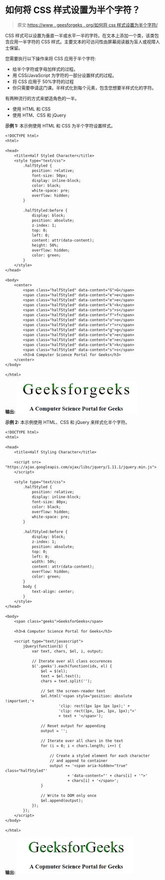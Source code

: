 # 如何将 CSS 样式设置为半个字符？

> 原文:[https://www . geesforgeks . org/如何将 css 样式设置为半个字符/](https://www.geeksforgeeks.org/how-to-set-css-style-to-half-of-a-character/)

CSS 样式可以设置为垂直一半或水平一半的字符。在文本上添加一个类，该类包含应用一半字符的 CSS 样式。主要文本的可访问性由屏幕阅读器为盲人或视障人士保留。

您需要执行以下操作来将 CSS 应用于半个字符:

*   给半个字符或字母加样式的过程。
*   用 CSS/JavaScript 为字符的一部分设置样式的过程。
*   将 CSS 应用于 50%字符的过程
*   你只需要申请这门课。半样式化到每个元素，包含您想要半样式化的字符。

有两种流行的方式来塑造角色的一半。

*   使用 HTML 和 CSS
*   使用 HTM、CSS 和 jQuery

**示例 1:** 本示例使用 HTML 和 CSS 为半个字符设置样式。

```
<!DOCTYPE html>
<html>

<head>
    <title>Half Styled Character</title>
    <style type="text/css">
        .halfStyled {
            position: relative;
            font-size: 50px;
            display: inline-block;
            color: black;
            white-space: pre;
            overflow: hidden;
        }

        .halfStyled:before {
            display: block;
            position: absolute;
            z-index: 1;
            top: 0;
            left: 0;
            content: attr(data-content);
            height: 50%;
            overflow: hidden;
            color: green;
        }
    </style>
</head>

<body>
    <center>
        <span class="halfStyled" data-content="G">G</span>
        <span class="halfStyled" data-content="e">e</span>
        <span class="halfStyled" data-content="e">e</span>
        <span class="halfStyled" data-content="k">k</span>
        <span class="halfStyled" data-content="s">s</span>
        <span class="halfStyled" data-content="f">f</span>
        <span class="halfStyled" data-content="o">o</span>
        <span class="halfStyled" data-content="r">r</span>
        <span class="halfStyled" data-content="g">g</span>
        <span class="halfStyled" data-content="e">e</span>
        <span class="halfStyled" data-content="e">e</span>
        <span class="halfStyled" data-content="k">k</span>
        <span class="halfStyled" data-content="s">s</span>
        <h3>A Computer Science Portal for Geeks</h3>
    </center>
</body>

</html>
```

**输出:**
![](img/16ebf051f20af617a142c5a039b3511d.png)

**示例 2:** 本示例使用 HTML、CSS 和 jQuery 来样式化半个字符。

```
<!DOCTYPE html>
<html>

<head>
    <title>Half Styling Character</title>

    <script src=
"https://ajax.googleapis.com/ajax/libs/jquery/1.11.1/jquery.min.js">
    </script>

    <style type="text/css">
        .halfStyled {
            position: relative;
            display: inline-block;
            font-size: 80px;
            color: black; 
            overflow: hidden;
            white-space: pre; 
        }

        .halfStyled:before {
            display: block;
            z-index: 1;
            position: absolute;
            top: 0;
            left: 0;
            width: 50%;
            content: attr(data-content); 
            overflow: hidden;
            color: green;
        }
        body {
            text-align: center;
        }
    </style>
</head>

<body>
    <span class="geeks">GeeksforGeeks</span>

    <h3>A Computer Science Portal for Geeks</h3>

    <script type="text/javascript">
        jQuery(function($) {
            var text, chars, $el, i, output;

            // Iterate over all class occurences
            $('.geeks').each(function(idx, el) {
                $el = $(el);
                text = $el.text();
                chars = text.split('');

                // Set the screen-reader text
                $el.html('<span style="position: absolute !important;'+
                        'clip: rect(1px 1px 1px 1px);' +
                        'clip: rect(1px, 1px, 1px, 1px);">'
                        + text + '</span>');

                // Reset output for appending
                output = '';

                // Iterate over all chars in the text
                for (i = 0; i < chars.length; i++) {

                    // Create a styled element for each character
                    // and append to container
                    output += '<span aria-hidden="true" class="halfStyled"'
                            + 'data-content="' + chars[i] + '">' 
                            + chars[i] + '</span>';
                }

                // Write to DOM only once
                $el.append(output);
            });
        });
    </script>
</body>

</html>
```

**输出:**
![](img/c411defc757d7a4eaffb9a0a5a8d6cf5.png)